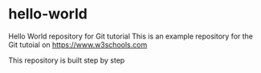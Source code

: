 # hello-world
Hello World repository for Git tutorial
This is an example repository for the Git tutoial on https://www.w3schools.com

This repository is built step by step 
